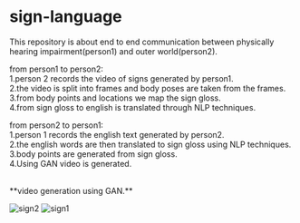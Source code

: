 # sign-language
This repository is about end to end communication between physically hearing impairment(person1) and outer world(person2).

from person1 to person2:
<br>
1.person 2 records the video of signs generated by person1.
<br>
2.the video is split into frames and body poses are taken from the frames. 
<br>
3.from body points and locations we map the sign gloss.
<br>
4.from sign gloss to english is translated through NLP techniques.

from person2 to person1:
<br>
1.person 1 records the english text generated by person2.
<br>
2.the english words are then translated to sign gloss using NLP techniques.
<br>
3.body points are generated from sign gloss.
<br>
4.Using  GAN video is generated.

<br>
**video generation using GAN.**


![sign2](https://user-images.githubusercontent.com/48018142/66250873-3f86f380-e766-11e9-8680-49925ccf8211.JPG)
![sign1](https://user-images.githubusercontent.com/48018142/66250887-562d4a80-e766-11e9-8295-183c7f104b6b.JPG)
